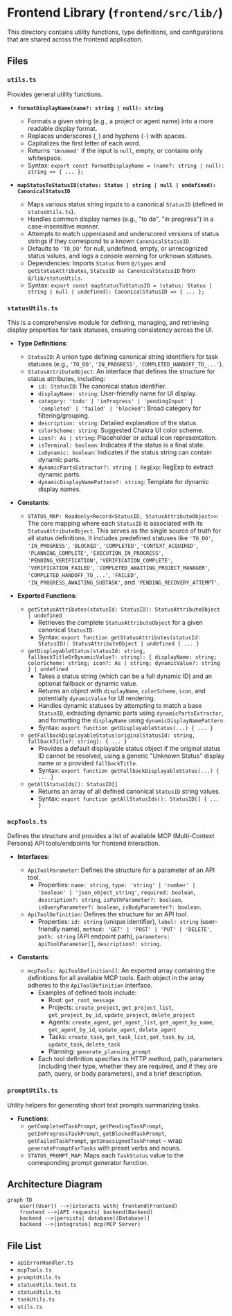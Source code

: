 # Frontend Library (`frontend/src/lib/`)

This directory contains utility functions, type definitions, and configurations that are shared across the frontend application.

## Files

### `utils.ts`

Provides general utility functions.

- **`formatDisplayName(name?: string | null): string`**

  - Formats a given string (e.g., a project or agent name) into a more readable display format.
  - Replaces underscores (`_`) and hyphens (`-`) with spaces.
  - Capitalizes the first letter of each word.
  - Returns `'Unnamed'` if the input is `null`, empty, or contains only whitespace.
  - Syntax: `export const formatDisplayName = (name?: string | null): string => { ... };`

- **`mapStatusToStatusID(status: Status | string | null | undefined): CanonicalStatusID`**
  - Maps various status string inputs to a canonical `StatusID` (defined in `statusUtils.ts`).
  - Handles common display names (e.g., "to do", "in progress") in a case-insensitive manner.
  - Attempts to match uppercased and underscored versions of status strings if they correspond to a known `CanonicalStatusID`.
  - Defaults to `'TO_DO'` for null, undefined, empty, or unrecognized status values, and logs a console warning for unknown statuses.
  - Dependencies: Imports `Status` from `@/types` and `getStatusAttributes`, `StatusID as CanonicalStatusID` from `@/lib/statusUtils`.
  - Syntax: `export const mapStatusToStatusID = (status: Status | string | null | undefined): CanonicalStatusID => { ... };`

### `statusUtils.ts`

This is a comprehensive module for defining, managing, and retrieving display properties for task statuses, ensuring consistency across the UI.

- **Type Definitions**:

  - `StatusID`: A union type defining canonical string identifiers for task statuses (e.g., `'TO_DO'`, `'IN_PROGRESS'`, `'COMPLETED_HANDOFF_TO_...'`).
  - `StatusAttributeObject`: An interface that defines the structure for status attributes, including:
    - `id: StatusID`: The canonical status identifier.
    - `displayName: string`: User-friendly name for UI display.
    - `category: 'todo' | 'inProgress' | 'pendingInput' | 'completed' | 'failed' | 'blocked'`: Broad category for filtering/grouping.
    - `description: string`: Detailed explanation of the status.
    - `colorScheme: string`: Suggested Chakra UI color scheme.
    - `icon?: As | string`: Placeholder or actual icon representation.
    - `isTerminal: boolean`: Indicates if the status is a final state.
    - `isDynamic: boolean`: Indicates if the status string can contain dynamic parts.
    - `dynamicPartsExtractor?: string | RegExp`: RegExp to extract dynamic parts.
    - `dynamicDisplayNamePattern?: string`: Template for dynamic display names.

- **Constants**:

  - `STATUS_MAP: Readonly<Record<StatusID, StatusAttributeObject>>`: The core mapping where each `StatusID` is associated with its `StatusAttributeObject`. This serves as the single source of truth for all status definitions. It includes predefined statuses like `'TO_DO'`, `'IN_PROGRESS'`, `'BLOCKED'`, `'COMPLETED'`, `'CONTEXT_ACQUIRED'`, `'PLANNING_COMPLETE'`, `'EXECUTION_IN_PROGRESS'`, `'PENDING_VERIFICATION'`, `'VERIFICATION_COMPLETE'`, `'VERIFICATION_FAILED'`, `'COMPLETED_AWAITING_PROJECT_MANAGER'`, `'COMPLETED_HANDOFF_TO_...'`, `'FAILED'`, `'IN_PROGRESS_AWAITING_SUBTASK'`, and `'PENDING_RECOVERY_ATTEMPT'`.

- **Exported Functions**:
  - `getStatusAttributes(statusId: StatusID): StatusAttributeObject | undefined`
    - Retrieves the complete `StatusAttributeObject` for a given canonical `StatusID`.
    - Syntax: `export function getStatusAttributes(statusId: StatusID): StatusAttributeObject | undefined { ... }`
  - `getDisplayableStatus(statusId: string, fallbackTitleOrDynamicValue?: string): { displayName: string; colorScheme: string; icon?: As | string; dynamicValue?: string } | undefined`
    - Takes a status string (which can be a full dynamic ID) and an optional fallback or dynamic value.
    - Returns an object with `displayName`, `colorScheme`, `icon`, and potentially `dynamicValue` for UI rendering.
    - Handles dynamic statuses by attempting to match a base `StatusID`, extracting dynamic parts using `dynamicPartsExtractor`, and formatting the `displayName` using `dynamicDisplayNamePattern`.
    - Syntax: `export function getDisplayableStatus(...) { ... }`
  - `getFallbackDisplayableStatus(originalStatusId: string, fallbackTitle?: string): { ... }`
    - Provides a default displayable status object if the original status ID cannot be resolved, using a generic "Unknown Status" display name or a provided `fallbackTitle`.
    - Syntax: `export function getFallbackDisplayableStatus(...) { ... }`
  - `getAllStatusIds(): StatusID[]`
    - Returns an array of all defined canonical `StatusID` string values.
    - Syntax: `export function getAllStatusIds(): StatusID[] { ... }`

### `mcpTools.ts`

Defines the structure and provides a list of available MCP (Multi-Context Persona) API tools/endpoints for frontend interaction.

- **Interfaces**:

  - `ApiToolParameter`: Defines the structure for a parameter of an API tool.
    - Properties: `name: string`, `type: 'string' | 'number' | 'boolean' | 'json_object_string'`, `required: boolean`, `description?: string`, `isPathParameter?: boolean`, `isQueryParameter?: boolean`, `isBodyParameter?: boolean`.
  - `ApiToolDefinition`: Defines the structure for an API tool.
    - Properties: `id: string` (unique identifier), `label: string` (user-friendly name), `method: 'GET' | 'POST' | 'PUT' | 'DELETE'`, `path: string` (API endpoint path), `parameters: ApiToolParameter[]`, `description?: string`.

- **Constants**:
  - `mcpTools: ApiToolDefinition[]`: An exported array containing the definitions for all available MCP tools. Each object in the array adheres to the `ApiToolDefinition` interface.
    - Examples of defined tools include:
      - Root: `get_root_message`
      - Projects: `create_project`, `get_project_list`, `get_project_by_id`, `update_project`, `delete_project`
      - Agents: `create_agent`, `get_agent_list`, `get_agent_by_name`, `get_agent_by_id`, `update_agent`, `delete_agent`
      - Tasks: `create_task`, `get_task_list`, `get_task_by_id`, `update_task`, `delete_task`
      - Planning: `generate_planning_prompt`
    - Each tool definition specifies its HTTP method, path, parameters (including their type, whether they are required, and if they are path, query, or body parameters), and a brief description.

### `promptUtils.ts`

Utility helpers for generating short text prompts summarizing tasks.

- **Functions**:
  - `getCompletedTaskPrompt`, `getPendingTaskPrompt`, `getInProgressTaskPrompt`,
    `getBlockedTaskPrompt`, `getFailedTaskPrompt`, `getUnassignedTaskPrompt` –
    wrap `generatePromptForTasks` with preset verbs and nouns.
  - `STATUS_PROMPT_MAP`: Maps each `TaskStatus` value to the corresponding prompt
    generator function.

## Architecture Diagram
```mermaid
graph TD
    user((User)) -->|interacts with| frontend(Frontend)
    frontend -->|API requests| backend(Backend)
    backend -->|persists| database[(Database)]
    backend -->|integrates| mcp(MCP Server)
```

<!-- File List Start -->
## File List

- `apiErrorHandler.ts`
- `mcpTools.ts`
- `promptUtils.ts`
- `statusUtils.test.ts`
- `statusUtils.ts`
- `taskUtils.ts`
- `utils.ts`

<!-- File List End -->




